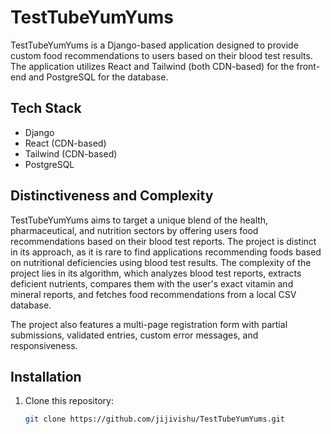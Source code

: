 # TestTubeYumYums

TestTubeYumYums is a Django-based application designed to provide custom food recommendations to users based on their blood test results. The application utilizes React and Tailwind (both CDN-based) for the front-end and PostgreSQL for the database.

## Tech Stack

- Django
- React (CDN-based)
- Tailwind (CDN-based)
- PostgreSQL

## Distinctiveness and Complexity

TestTubeYumYums aims to target a unique blend of the health, pharmaceutical, and nutrition sectors by offering users food recommendations based on their blood test reports. The project is distinct in its approach, as it is rare to find applications recommending foods based on nutritional deficiencies using blood test results. The complexity of the project lies in its algorithm, which analyzes blood test reports, extracts deficient nutrients, compares them with the user's exact vitamin and mineral reports, and fetches food recommendations from a local CSV database.

The project also features a multi-page registration form with partial submissions, validated entries, custom error messages, and responsiveness.

## Installation

1. Clone this repository:

   ```bash
   git clone https://github.com/jijivishu/TestTubeYumYums.git
  ```
